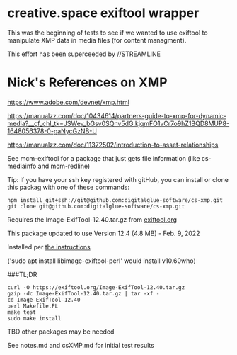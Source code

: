 # creative.space exiftool wrapper 

This was the beginning of tests to see if we wanted to use exiftool to
manipulate XMP data in media files (for content managment).

This effort has been superceeded by //STREAMLINE

# Nick's References on XMP

https://www.adobe.com/devnet/xmp.html

https://manualzz.com/doc/10434614/partners-guide-to-xmp-for-dynamic-media?__cf_chl_tk=JSWev_bGsv0SQnv5dG.kjqmFO1vCr7o9hZ1BQD8MUP8-1648056378-0-gaNycGzNB-U

https://manualzz.com/doc/11372502/introduction-to-asset-relationships

See mcm-exiftool for a package that just gets file information (like cs-mediainfo and mcm-redline)

Tip: if you have your ssh key registered with gitHub, you can install or clone this packag with one of these commands:

```
npm install git+ssh://git@github.com:digitalglue-software/cs-xmp.git
git clone git@github.com:digitalglue-software/cs-xmp.git
```
Requires the Image-ExifTool-12.40.tar.gz from [exiftool.org](https://exiftool.org/)

This package updated to use Version 12.4 (4.8 MB) - Feb. 9, 2022

Installed per [the instructions](https://exiftool.org/install.html#Unix)

('sudo apt install libimage-exiftool-perl' would install v10.60who)

###TL;DR
```
curl -O https://exiftool.org/Image-ExifTool-12.40.tar.gz
gzip -dc Image-ExifTool-12.40.tar.gz | tar -xf -
cd Image-ExifTool-12.40
perl Makefile.PL
make test
sudo make install
```
TBD other packages may be needed


See notes.md and csXMP.md for initial test results